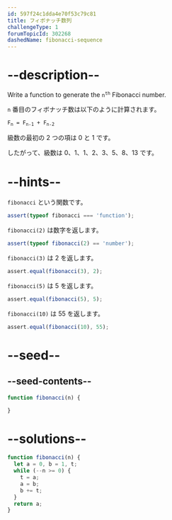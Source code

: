 ```yaml
---
id: 597f24c1dda4e70f53c79c81
title: フィボナッチ数列
challengeType: 1
forumTopicId: 302268
dashedName: fibonacci-sequence
---
```


# --description--

Write a function to generate the <code>n<sup>th</sup></code> Fibonacci number.

<code>n</code> 番目のフィボナッチ数は以下のように計算されます。

<code>F<sub>n</sub> = F<sub>n-1</sub> + F<sub>n-2</sub></code>

級数の最初の 2 つの項は 0 と 1 です。

したがって、級数は 0、1、1、2、3、5、8、13 です。

# --hints--

`fibonacci` という関数です。

```js
assert(typeof fibonacci === 'function');
```

`fibonacci(2)` は数字を返します。

```js
assert(typeof fibonacci(2) == 'number');
```

`fibonacci(3)` は 2 を返します。

```js
assert.equal(fibonacci(3), 2);
```

`fibonacci(5)` は 5 を返します。

```js
assert.equal(fibonacci(5), 5);
```

`fibonacci(10)` は 55 を返します。

```js
assert.equal(fibonacci(10), 55);
```

# --seed--

## --seed-contents--

```js
function fibonacci(n) {

}
```

# --solutions--

```js
function fibonacci(n) {
  let a = 0, b = 1, t;
  while (--n >= 0) {
    t = a;
    a = b;
    b += t;
  }
  return a;
}
```
